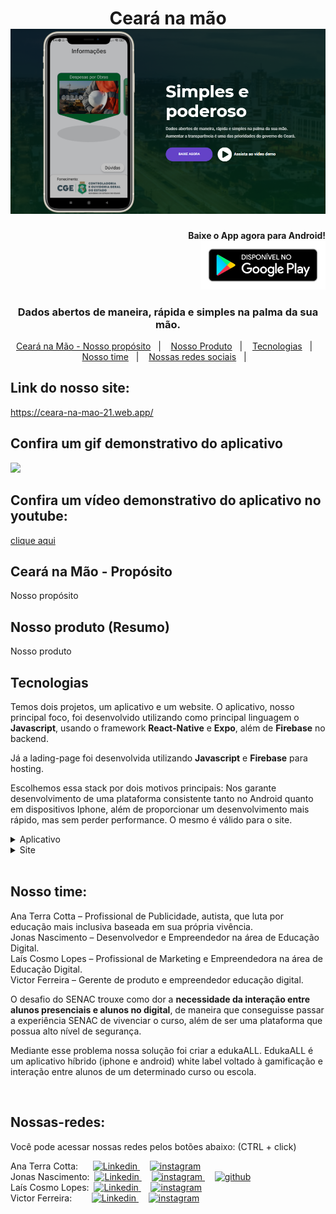 
<h1 align="center">
    Ceará na mão
    <br>
    <img alt="Ceará Na mão" src="fotos_do_projeto/ceara-na-mao.png"/>
</h1>

<h4 align="right">
        Baixe o App agora para Android!
    <div>
        <a href="https://expo.io/artifacts/945a1b28-74a5-49e7-b0a1-ea1401093f38">
        <img alt="download app" src="fotos_do_projeto/google-play.png" width=200>
        </a>
    <div>
</h4>

<h3 align="center">
    Dados abertos de maneira, rápida e simples na palma da sua mão.
</h3>


<p align="center">
  <a href="#Ceará-na-Mão---Propósito">Ceará na Mão - Nosso propósito</a>&nbsp;&nbsp;&nbsp;|&nbsp;&nbsp;&nbsp;
  <a href="#nosso-produto-resumo">Nosso Produto</a>&nbsp;&nbsp;&nbsp;|&nbsp;&nbsp;&nbsp;
  <a href="#tecnologias">Tecnologias</a>&nbsp;&nbsp;&nbsp;|&nbsp;&nbsp;&nbsp;
  <a href="#Nosso-time">Nosso time</a>&nbsp;&nbsp;&nbsp;|&nbsp;&nbsp;&nbsp;
  <a href="#Nossas-redes">Nossas redes sociais</a>&nbsp;&nbsp;&nbsp;|&nbsp;&nbsp;&nbsp;
</p>



## Link do nosso site:

https://ceara-na-mao-21.web.app/


## Confira um gif demonstrativo do aplicativo
![](fotos_do_projeto/app_ceara.png)


## Confira um vídeo demonstrativo do aplicativo no youtube:

<a href="https://www.youtube.com/watch?v=257sCZVvk30&ab_channel=W8Jonas">clique aqui</a>



## Ceará na Mão - Propósito
Nosso propósito
<br/>


## Nosso produto (Resumo)
Nosso produto
<br/>


## Tecnologias

Temos dois projetos, um aplicativo e um website.
O aplicativo, nosso principal foco, foi desenvolvido utilizando como principal linguagem o **Javascript**, usando o framework **React-Native** e **Expo**, além de **Firebase** no backend.

Já a lading-page foi desenvolvida utilizando **Javascript** e **Firebase** para hosting.

Escolhemos essa stack por dois motivos principais: Nos garante desenvolvimento de uma plataforma consistente tanto no Android quanto em dispositivos Iphone, além de proporcionar um desenvolvimento mais rápido, mas sem perder performance. O mesmo é válido para o site.

<details>
  <summary>Aplicativo</summary>

 - Javascript
 - Lottie animations
 - React Navigation
 - expo linear gradient
 - expo font

</details>

<details>
  <summary>Site</summary>

 - Javascript
 - Firebase Hosting
 - Html, CSS, Bootstrap, jquery e afins


</details>
<br/>


## Nosso time:

Ana Terra Cotta – Profissional de Publicidade, autista, que luta por educação mais inclusiva baseada em sua própria vivência. <br/>
Jonas Nascimento – Desenvolvedor e Empreendedor na área de Educação Digital. <br/>
Laís Cosmo Lopes – Profissional de Marketing e Empreendedora na área de Educação Digital. <br/>
Victor Ferreira – Gerente de produto e empreendedor educação digital. 

O desafio do SENAC trouxe como dor a **necessidade da interação entre alunos presenciais e alunos no digital**, de maneira que conseguisse passar a experiência SENAC de vivenciar o curso, além de ser uma plataforma que possua alto nível de segurança. 

Mediante esse problema nossa solução foi criar a edukaALL. EdukaALL é um aplicativo híbrido (iphone e android) white label voltado à gamificação e interação entre alunos de um determinado curso ou escola.

<br/>



## Nossas-redes:

Você pode acessar nossas redes pelos botões abaixo: (CTRL + click)

<div>
Ana Terra Cotta: &nbsp;&nbsp;&nbsp;&nbsp;
<a href="https://www.linkedin.com/in/aprmtc/">
<img src="https://img.shields.io/badge/-LinkedIn-blue?style=flat-square&logo=Linkedin&logoColor=white&link=https://www.linkedin.com/in/aprmtc/" alt="Linkedin" />
</a>&nbsp;&nbsp;&nbsp;
<a href="https://www.instagram.com/anaaocontrari0/">
<img src="https://img.shields.io/badge/Instagram-E4405F?style=for-the-badge&logo=instagram&logoColor=white" alt="instagram" />
</a>
</div>

<div>
Jonas Nascimento:&nbsp;
<a href="https://www.linkedin.com/in/jonas-henrique-97ab68180/">
<img src="https://img.shields.io/badge/-LinkedIn-blue?style=flat-square&logo=Linkedin&logoColor=white&link=https://www.linkedin.com/in/jonas-henrique-97ab68180/" alt="Linkedin" />
</a>&nbsp;&nbsp;&nbsp;
<a href="https://www.instagram.com/jonas_henrw8">
<img src="https://img.shields.io/badge/Instagram-E4405F?style=for-the-badge&logo=instagram&logoColor=white" alt="instagram" />
</a>&nbsp;&nbsp;&nbsp;
<a href="https://github.com/W8jonas">
<img src="https://img.shields.io/badge/GitHub-100000?style=for-the-badge&logo=github&logoColor=white" alt="github" />
</a>
</div>

<div>
Laís Cosmo Lopes:&nbsp;
<a href="https://www.linkedin.com/in/laiscosmolopes/">
<img src="https://img.shields.io/badge/-LinkedIn-blue?style=flat-square&logo=Linkedin&logoColor=white&link=https://www.linkedin.com/in/laiscosmolopes/" alt="Linkedin" />
</a>&nbsp;&nbsp;&nbsp;
<a href="https://www.instagram.com/lalitalopes/">
<img src="https://img.shields.io/badge/Instagram-E4405F?style=for-the-badge&logo=instagram&logoColor=white" alt="instagram" />
</a>
</div>

<div>
Victor Ferreira:&nbsp;&nbsp;&nbsp;&nbsp;&nbsp;&nbsp;&nbsp;
<a href="https://www.linkedin.com/in/victor-hugo-5a9415151/">
<img src="https://img.shields.io/badge/-LinkedIn-blue?style=flat-square&logo=Linkedin&logoColor=white&link=https://www.linkedin.com/in/victor-hugo-5a9415151/" alt="Linkedin" />
</a>&nbsp;&nbsp;&nbsp;
<a href="https://www.instagram.com/victorhugoo.of/">
<img src="https://img.shields.io/badge/Instagram-E4405F?style=for-the-badge&logo=instagram&logoColor=white" alt="instagram" />
</a>
</div>

<br/>

